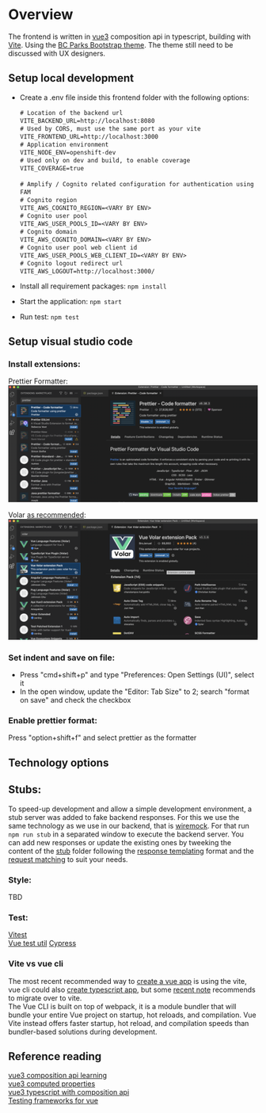 # Overview

The frontend is written in [vue3](https://vuejs.org) composition api in typescript, building with [Vite](https://vitejs.dev). Using the [BC Parks Bootstrap theme](https://digitalspace.github.io/bcparks-bootstrap-theme/). The theme still need to be discussed with UX designers.

## **Setup local development**

- Create a .env file inside this frontend folder with the following options:

  ```
  # Location of the backend url
  VITE_BACKEND_URL=http://localhost:8080
  # Used by CORS, must use the same port as your vite
  VITE_FRONTEND_URL=http://localhost:3000
  # Application environment
  VITE_NODE_ENV=openshift-dev
  # Used only on dev and build, to enable coverage
  VITE_COVERAGE=true

  # Amplify / Cognito related configuration for authentication using FAM
  # Cognito region
  VITE_AWS_COGNITO_REGION=<VARY BY ENV>
  # Cognito user pool
  VITE_AWS_USER_POOLS_ID=<VARY BY ENV>
  # Cognito domain
  VITE_AWS_COGNITO_DOMAIN=<VARY BY ENV>
  # Cognito user pool web client id
  VITE_AWS_USER_POOLS_WEB_CLIENT_ID=<VARY BY ENV>
  # Cognito logout redirect url
  VITE_AWS_LOGOUT=http://localhost:3000/

  ```

- Install all requirement packages: `npm install`
- Start the application: `npm start`
- Run test: `npm test`

## **Setup visual studio code**

### **Install extensions**:

Prettier Formatter:
[![vscode prettier formatter](public/docs/vscode-extension-prettier.png)](public/docs/vscode-extension-prettier.png)

Volar [as recommended](https://vuejs.org/guide/typescript/overview.html#ide-support):
[![vscode volar](public/docs/vscode-extension-volar.png)](public/docs/vscode-extension-volar.png)

### **Set indent and save on file**:

- Press "cmd+shift+p" and type "Preferences: Open Settings (UI)", select it
- In the open window, update the "Editor: Tab Size" to 2; search "format on save" and check the checkbox

### **Enable prettier format**:

Press "option+shift+f" and select prettier as the formatter

## **Technology options**

## **Stubs**:

To speed-up development and allow a simple development environment, a stub server was added to fake backend responses. For this we use the same technology as we use
in our backend, that is [wiremock](https://wiremock.org/). For that run `npm run stub` in a separated window to execute the backend server. You can add new responses or update
the existing ones by tweeking the content of the [stub](stub/) folder following the [response templating](https://wiremock.org/docs/response-templating/) format and the [request matching](https://wiremock.org/docs/request-matching/) to suit your needs.

### **Style**:

TBD

### **Test**:

[Vitest](https://vitest.dev/api/)  
[Vue test util](https://test-utils.vuejs.org/api/)
[Cypress](https://www.cypress.io/)

### **Vite vs vue cli**

The most recent recommended way to [create a vue app](https://vuejs.org/guide/quick-start.html#with-build-tools) is using the vite, vue cli could also [create typescript app](https://vuejs.org/guide/typescript/overview.html), but some [recent note](https://vuejs.org/guide/typescript/overview.html#note-on-vue-cli-and-ts-loader) recommends to migrate over to vite.  
The Vue CLI is built on top of webpack, it is a module bundler that will bundle your entire Vue project on startup, hot reloads, and compilation. Vue Vite instead offers faster startup, hot reload, and compilation speeds than bundler-based solutions during development.

## **Reference reading**

[vue3 composition api learning](https://vuejs.org/tutorial/#step-12)  
[vue3 computed properties](https://vuejs.org/guide/essentials/computed.html)  
[vue3 typescript with composition api](https://vuejs.org/guide/typescript/composition-api.html)  
[Testing frameworks for vue](https://vuejs.org/guide/scaling-up/testing.html#unit-testing)
